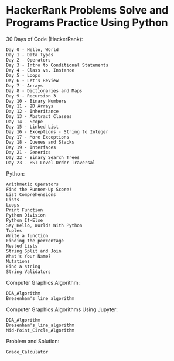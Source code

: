 # HackerRank Problems Solve and Programs Practice Using Python

30 Days of Code (HackerRank):
```
Day 0 - Hello, World
Day 1 - Data Types
Day 2 - Operators
Day 3 - Intro to Conditional Statements
Day 4 - Class vs. Instance
Day 5 - Loops
Day 6 - Let's Review
Day 7 - Arrays
Day 8 - Dictionaries and Maps
Day 9 - Recursion 3
Day 10 - Binary Numbers
Day 11 - 2D Arrays
Day 12 - Inheritance
Day 13 - Abstract Classes
Day 14 - Scope
Day 15 - Linked List
Day 16 - Exceptions - String to Integer
Day 17 - More Exceptions
Day 18 - Queues and Stacks
Day 19 - Interfaces
Day 21 - Generics
Day 22 - Binary Search Trees
Day 23 - BST Level-Order Traversal
```

Python:
```
Arithmetic Operators
Find the Runner-Up Score!
List Comprehensions
Lists
Loops
Print Function
Python Division
Python If-Else
Say Hello, World! With Python
Tuples
Write a function
Finding the percentage
Nested Lists
String Split and Join
What's Your Name?
Mutations
Find a string
String Validators
```

Computer Graphics Algorithm:
```
DDA_Algorithm
Bresenham's_line_algorithm
```

Computer Graphics Algorithms Using Jupyter:
```
DDA_Algorithm
Bresenham's_line_algorithm
Mid-Point_Circle_Algorithm
```

Problem and Solution:
```
Grade_Calculator
```
